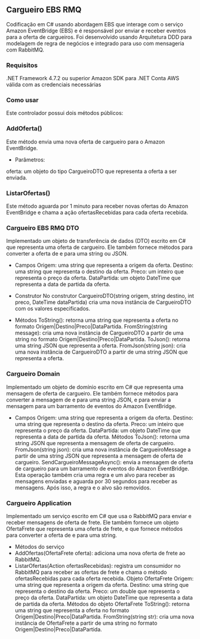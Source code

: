 ## Cargueiro EBS RMQ

Codificação em C#  usando abordagem EBS que interage com o serviço Amazon EventBridge (EBS) e é responsável por enviar e receber eventos para a oferta de cargueiros.
Foi desenvolvido usando Arquitetura DDD para modelagem de regra de negócios e integrado para uso com mensageria com RabbitMQ.

### Requisitos
.NET Framework 4.7.2 ou superior
Amazon SDK para .NET
Conta AWS válida com as credenciais necessárias

### Como usar
Este controlador possui dois métodos públicos:

### AddOferta()
Este método envia uma nova oferta de cargueiro para o Amazon EventBridge.

- Parâmetros:

oferta: um objeto do tipo CargueiroDTO que representa a oferta a ser enviada.
### ListarOfertas()
Este método aguarda por 1 minuto para receber novas ofertas do Amazon EventBridge e chama a ação ofertasRecebidas para cada oferta recebida.


### Cargueiro EBS RMQ DTO
Implementado um objeto de transferência de dados (DTO) escrito em C# que representa uma oferta de cargueiro. Ele também fornece métodos para converter a oferta de e para uma string ou JSON.

- Campos
Origem: uma string que representa a origem da oferta.
Destino: uma string que representa o destino da oferta.
Preco: um inteiro que representa o preço da oferta.
DataPartida: um objeto DateTime que representa a data de partida da oferta.

- Construtor
No construtor CargueiroDTO(string origem, string destino, int preco, DateTime dataPartida) cria uma nova instância de CargueiroDTO com os valores especificados.

- Métodos
ToString(): retorna uma string que representa a oferta no formato Origem|Destino|Preco|DataPartida.
FromString(string message): cria uma nova instância de CargueiroDTO a partir de uma string no formato Origem|Destino|Preco|DataPartida.
ToJson(): retorna uma string JSON que representa a oferta.
FromJson(string json): cria uma nova instância de CargueiroDTO a partir de uma string JSON que representa a oferta.


### Cargueiro Domain
Implementado um objeto de domínio escrito em C# que representa uma mensagem de oferta de cargueiro. Ele também fornece métodos para converter a mensagem de e para uma string JSON, e para enviar a mensagem para um barramento de eventos do Amazon EventBridge.

- Campos
Origem: uma string que representa a origem da oferta.
Destino: uma string que representa o destino da oferta.
Preco: um inteiro que representa o preço da oferta.
DataPartida: um objeto DateTime que representa a data de partida da oferta.
Métodos
ToJson(): retorna uma string JSON que representa a mensagem de oferta de cargueiro.
FromJson(string json): cria uma nova instância de CargueiroMessage a partir de uma string JSON que representa a mensagem de oferta de cargueiro.
SendCargueiroMessageAsync(): envia a mensagem de oferta de cargueiro para um barramento de eventos do Amazon EventBridge. Esta operação também cria uma regra e um alvo para receber as mensagens enviadas e aguarda por 30 segundos para receber as mensagens. Após isso, a regra e o alvo são removidos.


### Cargueiro Application
Implementado um serviço escrito em C# que usa o RabbitMQ para enviar e receber mensagens de oferta de frete. Ele também fornece um objeto OfertaFrete que representa uma oferta de frete, e que fornece métodos para converter a oferta de e para uma string.

- Métodos do serviço
- AddOfertas(OfertaFrete oferta): adiciona uma nova oferta de frete ao RabbitMQ.
- ListarOfertas(Action<OfertaFrete> ofertasRecebidas): registra um consumidor no RabbitMQ para receber as ofertas de frete e chama o método ofertasRecebidas para cada oferta recebida.
Objeto OfertaFrete
Origem: uma string que representa a origem da oferta.
Destino: uma string que representa o destino da oferta.
Preco: um double que representa o preço da oferta.
DataPartida: um objeto DateTime que representa a data de partida da oferta.
Métodos do objeto OfertaFrete
ToString(): retorna uma string que representa a oferta no formato Origem|Destino|Preco|DataPartida.
FromString(string str): cria uma nova instância de OfertaFrete a partir de uma string no formato Origem|Destino|Preco|DataPartida.
